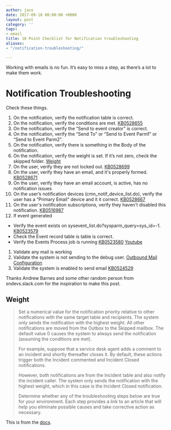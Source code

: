 ```yaml
---
author: jace
date: 2017-09-18 00:00:00 +0000
layout: post
category: ''
tags:
- email
title: 10 Point Checklist for Notification troubleshooting
aliases:
- "/notification-troubleshooting/"

---
```

Working with emails is no fun.  It’s easy to miss a step, as there’s a lot to make them work.

<!--more-->

# Notification Troubleshooting

Check these things.

1. On the notification, verify the notification table is correct.
1. On the notification, verify the conditions are met. [KB0528655](https://hi.service-now.com/kb_view.do?sysparm_article=KB0528655)
1. On the notification, verify the “Send to event creator” is correct.
1. On the notification, verify the “Send To” or “Send to Event Parm1” or “Send to Event Parm2”.
1. On the notification, verify there is something in the Body of the notification.
1. On the notification, verify the weight is set.  If it’s not zero, check the skipped folder. [Weight](#weight)
1. On the user, verify they are not locked out. [KB0528699](https://hi.service-now.com/kb_view.do?sysparm_article=KB0528699)
1. On the user, verify they have an email, and it's properly formed. [KB0528671](https://hi.service-now.com/kb_view.do?sysparm_article=KB0528671)
1. On the user, verify they have an email account, is active, has no notification issues
1. On the user’s notification devices (cmn_notif_device_list.do), verify the user has a “Primary Email” device and it it correct. [KB0528667](https://hi.service-now.com/kb_view.do?sysparm_article=KB0528667)
1. On the user's notification subscriptions, verify they haven't disabled this notification. [KB0516987](https://hi.service-now.com/kb_view.do?sysparm_article=KB0516987)
1. If event generated
  - Verify the event exists on sysevent_list.do?sysparm_query=sys_id=-1. [KB0523579](https://hi.service-now.com/kb_view.do?sysparm_article=KB0523579)
  - Check the Event record table is table is correct.
  - Verify the Events Process job is running [KB0523580](https://hi.service-now.com/kb_view.do?sysparm_article=KB0523580) [Youtube](https://www.youtube.com/watch?v=gYVwq8pH0-A)
1. Validate any mail is working
1. Validate the system is not sending to the debug user. [Outbound Mail Configuration](https://docs.servicenow.com/bundle/helsinki-servicenow-platform/page/administer/reference-pages/reference/r_OutboundMailConfiguration.html)
1. Validate the system is enabled to send email [KB0524529](https://hi.service-now.com/kb_view.do?sysparm_article=KB0524529)

Thanks Andrew Barnes and some other random person from sndevs.slack.com for the inspiration to make this post.

## Weight

> Set a numerical value for the notification priority relative to other notifications with the same target table and recipients. The system only sends the notification with the highest weight. All other notifications are moved from the Outbox to the Skipped mailbox. The default value 0 causes the system to always send the notification (assuming the conditions are met).
>
> For example, suppose that a service desk agent adds a comment to an incident and shortly thereafter closes it. By default, these actions trigger both the Incident commented and Incident Closed notifications.
>
> However, both notifications are from the Incident table and also notify the incident caller. The system only sends the notification with the highest weight, which in this case is the Incident Closed notification.
>
> Determine whether any of the troubleshooting steps below are true for your environment. Each step provides a link to an article that will help you eliminate possible causes and take corrective action as necessary.

This is from the [docs](https://docs.servicenow.com/bundle/helsinki-servicenow-platform/page/administer/notification/task/t_CreateANotification.html).
